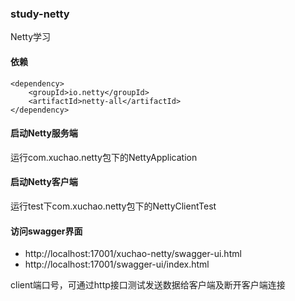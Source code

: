 ### study-netty
Netty学习

#### 依赖
```
<dependency>
    <groupId>io.netty</groupId>
    <artifactId>netty-all</artifactId>
</dependency>
```

#### 启动Netty服务端
运行com.xuchao.netty包下的NettyApplication

#### 启动Netty客户端
运行test下com.xuchao.netty包下的NettyClientTest

#### 访问swagger界面
- http://localhost:17001/xuchao-netty/swagger-ui.html
- http://localhost:17001/swagger-ui/index.html

client端口号，可通过http接口测试发送数据给客户端及断开客户端连接
